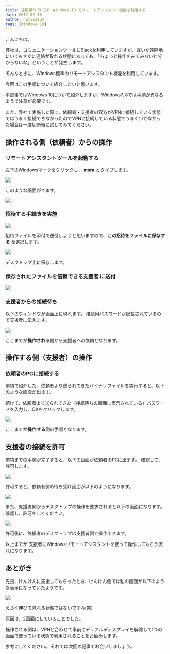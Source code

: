 ```yaml
---
title: 遠隔操作でHELP！Windows 10 でリモートアシスタント機能を利用する
date: 2017-02-10
author: norikazum
tags: [Windows 10]
---
```


こんにちは。

弊社は、コミュニケーションツールにSlackを利用していますが、互いが遠隔地にいてもすぐに連絡が取れる状態にあっても、「ちょっと操作をみてみないと分からないな」ということが発生します。

そんなときに、Windows標準のリモートアシスタント機能を利用しています。

今回はこの手順について紹介したいと思います。

本記事ではWindows 10について紹介しますが、Windows7, 8では手順が異なるようで注意が必要です。

また、弊社で実施した際に、依頼者・支援者の双方がVPNに接続している状態ではうまく接続できなかったのでVPNに接続している状態でうまくいかなかった場合は一度切断後に試してみてください。


## 操作される側（依頼者）からの操作

### リモートアシスタントツールを起動する

左下のWindowsマークをクリックし、 **msra** とタイプします。

![](images/remote-assistance-in-windows-10-1.png)

このような画面がでます。

![](images/remote-assistance-in-windows-10-2.png)

### 招待する手続きを実施

![](images/remote-assistance-in-windows-10-3.png)

招待ファイルを添付で送付しようと思いますので、**この招待をファイルに保存する** を選択します。

![](images/remote-assistance-in-windows-10-4.png)

デスクトップ上に保存します。

### 保存されたファイルを**信頼できる支援者** に送付

![](images/remote-assistance-in-windows-10-5.png)

### 支援者からの接続待ち

以下のウィンドウが画面上に現れます。
接続用パスワードが記載されているので支援者に伝えます。

![](images/remote-assistance-in-windows-10-6.png)

ここまでが**操作される**側から支援者への依頼となります。


## 操作する側（支援者）の操作

### 依頼者のPCに接続する

前項で紹介した、依頼者より送られてきたバイナリファイルを実行すると、以下のような画面が出ます。

続けて、依頼者より送られてきた（接続待ちの画面に表示されている）パスワードを入力し、OKをクリックします。

![](images/remote-assistance-in-windows-10-7.png)


ここまでが**操作する**側の手順となります。


## 支援者の接続を許可

前項までの手順が完了すると、以下の画面が依頼者のPCに出ます。
確認して、許可します。

![](images/remote-assistance-in-windows-10-8.png)

許可すると、依頼者側の待ち受け画面が以下のようになります。

![](images/remote-assistance-in-windows-10-9.png)

また、支援者側からデスクトップの操作を要求されると以下の画面になります。
確認し、許可をしてください。

![](images/remote-assistance-in-windows-10-10.png)

許可後に、依頼者のデスクトップは支援者側で操作できます。

以上までが 支援者にWindowsリモートアシスタントを使って操作してもらう流れになります。

## あとがき

先日、けんけんに支援してもらったとき、けんけん側では私の画面が以下のような表示になっていたようです。

![](images/remote-assistance-in-windows-10-11.png)

えらく伸びて見れる状態ではないですね(笑)

原因は、2画面にしていることでした。

操作される側は、VPNと合わせて事前にデュアルディスプレイを解除して1つの画面で使っている状態で利用されることをお勧めします。

参考にしてください。
それでは次回の記事でお会いしましょう。
